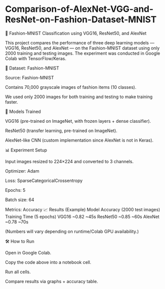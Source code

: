 # Comparison-of-AlexNet-VGG-and-ResNet-on-Fashion-Dataset-MNIST
🧥 Fashion-MNIST Classification using VGG16, ResNet50, and AlexNet

This project compares the performance of three deep learning models — VGG16, ResNet50, and AlexNet — on the Fashion-MNIST dataset using only 2000 training and testing images.
The experiment was conducted in Google Colab with TensorFlow/Keras.

📂 Dataset: Fashion-MNIST

Source: Fashion-MNIST

Contains 70,000 grayscale images of fashion items (10 classes).

We used only 2000 images for both training and testing to make training faster.

🚀 Models Trained

VGG16 (pre-trained on ImageNet, with frozen layers + dense classifier).

ResNet50 (transfer learning, pre-trained on ImageNet).

AlexNet-like CNN (custom implementation since AlexNet is not in Keras).

📊 Experiment Setup

Input images resized to 224×224 and converted to 3 channels.

Optimizer: Adam

Loss: SparseCategoricalCrossentropy

Epochs: 5

Batch size: 64

Metrics: Accuracy
📈 Results (Example)
Model	Accuracy (2000 test images)	Training Time (5 epochs)
VGG16	~0.82	~45s
ResNet50	~0.85	~60s
AlexNet	~0.78	~70s

(Numbers will vary depending on runtime/Colab GPU availability.)

🛠️ How to Run

Open in Google Colab.

Copy the code above into a notebook cell.

Run all cells.

Compare results via graphs + accuracy table.
